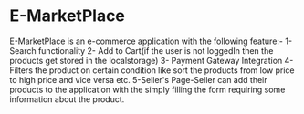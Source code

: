 # E-MarketPlace
E-MarketPlace is an e-commerce application with the following feature:-
1- Search functionality
2- Add to Cart(if the user is not loggedIn then the products get stored in the localstorage)
3- Payment Gateway Integration
4- Filters the product on certain condition like sort the products from low price to high price and vice versa etc.
5-Seller's Page-Seller can add their products to the application with the simply filling the form requiring some information about the product.

